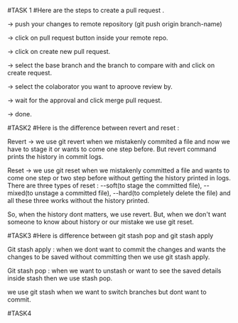 #TASK 1
#Here are the steps to create a pull request .

-> push your changes to remote repository (git push origin branch-name)

-> click on pull request button inside your remote repo.

-> click on create new pull request.

-> select the base branch and the branch to compare with and click on create request.

-> select the colaborator you want to aproove review by.

-> wait for the approval and click merge pull request.

-> done.


#TASK2
#Here is the difference between revert and reset :

Revert -> we use git revert when we mistakenly commited a file and now we have to stage it or wants to come one step before. But revert command prints the history in commit logs.

Reset -> we use git reset when we mistakenly committed a file and wants to come one step or two step before without getting the history printed in logs. 
There are three types of reset : --soft(to stage the committed file), --mixed(to unstage a committed file), --hard(to completely delete the file) and all these three works without the history printed.

So, when the history dont matters, we use revert. 
But, when we don't want someone to know about history or our mistake we use git reset.


#TASK3
#Here is difference between git stash pop and git stash apply

Git stash apply : when we dont want to commit the changes and wants the changes to be saved without committing then we use git stash apply.

Git stash pop : when we want to unstash or want to see the saved details inside stash then we use stash pop.

we use git stash when we want to switch branches but dont want to commit. 



#TASK4

